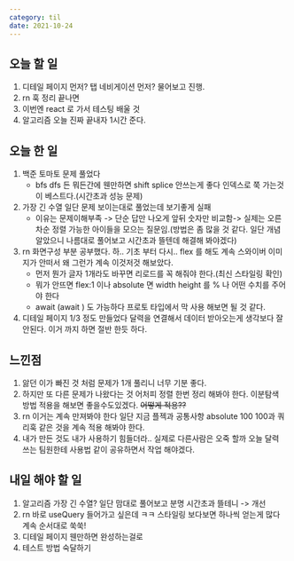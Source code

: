 ```yaml
---
category: til
date: 2021-10-24
---
```


## 오늘 할 일

1. 디테일 페이지 먼저? 탭 네비게이션 먼저? 물어보고 진행.
2. rn 훅 정리 끝나면
3. 이번엔 react 로 가서 테스팅 배울 것
4. 알고리즘 오늘 진짜 끝내자 1시간 준다.

## 오늘 한 일

1. 백준 토마토 문제 풀었다
   - bfs dfs 든 뭐든간에 웬만하면 shift splice 안쓰는게 좋다 인덱스로 쭉 가는것이 베스트다.(시간초과 성능 문제)
2. 가장 긴 수열 일단 문제 보이는대로 풀었는데 보기좋게 실패
   - 이유는 문제이해부족 -> 단순 답만 나오게 앞뒤 숫자만 비교함-> 실제는 오른차순 정렬 가능한 아이들을 모으는 질문임.(방법은 좀 많을 것 같다. 일단 개념 알았으니 나름대로 풀어보고 시간초과 뜰텐데 해결해 봐야겠다)
3. rn 화면구성 부분 공부했다. 하.. 기초 부터 다시.. flex 를 해도 계속 스와이버 이미지가 안떠서 왜 그런가 계속 이것저것 해보았다.
   - 먼저 뭔가 글자 1개라도 바꾸면 리로드를 꼭 해줘야 한다.(최신 스타일링 확인)
   - 뭐가 안뜨면 flex:1 이나 absolute 면 width height 를 % 나 어떤 수치를 주어야 한다
   - await (await ) 도 가능하다 프로토 타입에서 막 사용 해보면 될 것 같다.
4. 디테일 페이지 1/3 정도 만들었다 달력을 연결해서 데이터 받아오는게 생각보다 잘 안된다. 이거 까지 하면 절반 한듯 하다.

## 느낀점

1. 앓던 이가 빠진 것 처럼 문제가 1개 풀리니 너무 기분 좋다.
2. 하지만 또 다른 문제가 나왔다는 것 어처피 정렬 한번 정리 해봐야 한다. 이분탐색 방법 적용을 해보면 좋을수도있겠다. ~~어떻게 적용??~~
3. rn 이거는 계속 만져봐야 한다 일단 지금 플젝과 공통사항 absolute 100 100과 쿼리훅 같은 것을 계속 적용 해봐야 한다.
4. 내가 만든 것도 내가 사용하기 힘들더라.. 실제로 다른사람은 오죽 할까 오늘 달력 쓰는 팀원한테 사용법 같이 공유하면서 작업 해야겠다.

## 내일 해야 할 일

1. 알고리즘 가장 긴 수열? 일단 맘대로 풀어보고 분명 시간초과 뜰테니 -> 개선
2. rn 바로 useQuery 들어가고 싶은데 ㅋㅋ 스타일링 보다보면 하나씩 얻는게 많다 계속 순서대로 쑥쑥!
3. 디테일 페이지 웬만하면 완성하는걸로
4. 테스트 방법 숙달하기
